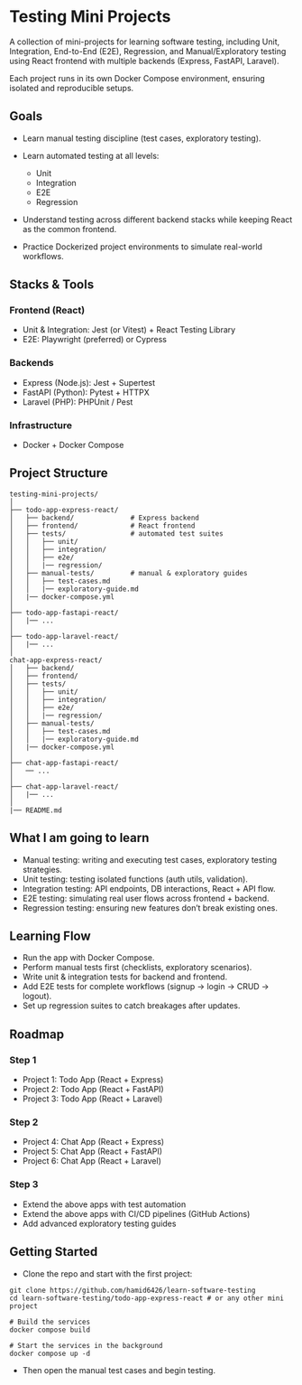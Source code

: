 # Testing Mini Projects

A collection of mini-projects for learning software testing, including Unit, Integration, End-to-End (E2E), Regression, and Manual/Exploratory testing using React frontend with multiple backends (Express, FastAPI, Laravel).

Each project runs in its own Docker Compose environment, ensuring isolated and reproducible setups.

## Goals

- Learn manual testing discipline (test cases, exploratory testing).
- Learn automated testing at all levels:
  - Unit
  - Integration
  - E2E
  - Regression

- Understand testing across different backend stacks while keeping React as the common frontend.
- Practice Dockerized project environments to simulate real-world workflows.

## Stacks & Tools

### Frontend (React)

- Unit & Integration: Jest (or Vitest) + React Testing Library
- E2E: Playwright (preferred) or Cypress

### Backends

- Express (Node.js): Jest + Supertest
- FastAPI (Python): Pytest + HTTPX
- Laravel (PHP): PHPUnit / Pest

### Infrastructure

- Docker + Docker Compose

## Project Structure

```
testing-mini-projects/
│
├── todo-app-express-react/
│   ├── backend/              # Express backend
│   ├── frontend/             # React frontend
│   ├── tests/                # automated test suites
│   │   ├── unit/
│   │   ├── integration/
│   │   ├── e2e/
│   │   |── regression/
│   ├── manual-tests/         # manual & exploratory guides
│   │   ├── test-cases.md
│   │   |── exploratory-guide.md
│   |── docker-compose.yml
│
├── todo-app-fastapi-react/
│   |── ...
│
├── todo-app-laravel-react/
│   |── ...
│
chat-app-express-react/
│   ├── backend/
│   ├── frontend/
│   ├── tests/
│   │   ├── unit/
│   │   ├── integration/
│   │   ├── e2e/
│   │   |── regression/
│   ├── manual-tests/
│   │   ├── test-cases.md
│   │   |── exploratory-guide.md
│   |── docker-compose.yml
│
├── chat-app-fastapi-react/
│   ── ...
│
├── chat-app-laravel-react/
│   |── ...
│
|── README.md
```

## What I am going to learn

- Manual testing: writing and executing test cases, exploratory testing strategies.
- Unit testing: testing isolated functions (auth utils, validation).
- Integration testing: API endpoints, DB interactions, React + API flow.
- E2E testing: simulating real user flows across frontend + backend.
- Regression testing: ensuring new features don’t break existing ones.

## Learning Flow

- Run the app with Docker Compose.
- Perform manual tests first (checklists, exploratory scenarios).
- Write unit & integration tests for backend and frontend.
- Add E2E tests for complete workflows (signup → login → CRUD → logout).
- Set up regression suites to catch breakages after updates.

## Roadmap

### Step 1
- Project 1: Todo App (React + Express)
- Project 2: Todo App (React + FastAPI)
- Project 3: Todo App (React + Laravel)

### Step 2
- Project 4: Chat App (React + Express)
- Project 5: Chat App (React + FastAPI)
- Project 6: Chat App (React + Laravel)

### Step 3
- Extend the above apps with test automation
- Extend the above apps with CI/CD pipelines (GitHub Actions)
- Add advanced exploratory testing guides

## Getting Started

- Clone the repo and start with the first project:

```
git clone https://github.com/hamid6426/learn-software-testing
cd learn-software-testing/todo-app-express-react # or any other mini project

# Build the services
docker compose build

# Start the services in the background
docker compose up -d
```

- Then open the manual test cases and begin testing.
